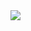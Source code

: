 <img src="https://capsule-render.vercel.app/api?type=wave&color=auto&height=300&section=header&text=spa-app%20render&fontSize=90" />
